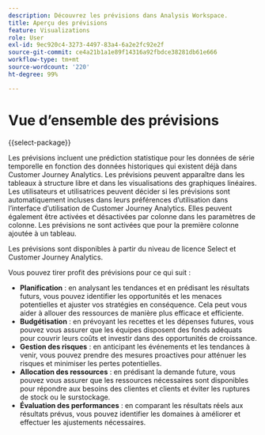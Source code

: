```yaml
---
description: Découvrez les prévisions dans Analysis Workspace.
title: Aperçu des prévisions
feature: Visualizations
role: User
exl-id: 9ec920c4-3273-4497-83a4-6a2e2fc92e2f
source-git-commit: ce4a21b1a1e89f14316a92fbdce38281db61e666
workflow-type: tm+mt
source-wordcount: '220'
ht-degree: 99%

---
```


# Vue d’ensemble des prévisions

{{select-package}}

Les prévisions incluent une prédiction statistique pour les données de série temporelle en fonction des données historiques qui existent déjà dans Customer Journey Analytics. Les prévisions peuvent apparaître dans les tableaux à structure libre et dans les visualisations des graphiques linéaires. Les utilisateurs et utilisatrices peuvent décider si les prévisions sont automatiquement incluses dans leurs préférences d’utilisation dans l’interface d’utilisation de Customer Journey Analytics. Elles peuvent également être activées et désactivées par colonne dans les paramètres de colonne. Les prévisions ne sont activées que pour la première colonne ajoutée à un tableau.

Les prévisions sont disponibles à partir du niveau de licence Select et Customer Journey Analytics.

Vous pouvez tirer profit des prévisions pour ce qui suit :

* **Planification** : en analysant les tendances et en prédisant les résultats futurs, vous pouvez identifier les opportunités et les menaces potentielles et ajuster vos stratégies en conséquence. Cela peut vous aider à allouer des ressources de manière plus efficace et efficiente.
* **Budgétisation** : en prévoyant les recettes et les dépenses futures, vous pouvez vous assurer que les équipes disposent des fonds adéquats pour couvrir leurs coûts et investir dans des opportunités de croissance.
* **Gestion des risques** : en anticipant les événements et les tendances à venir, vous pouvez prendre des mesures proactives pour atténuer les risques et minimiser les pertes potentielles.
* **Allocation des ressources** : en prédisant la demande future, vous pouvez vous assurer que les ressources nécessaires sont disponibles pour répondre aux besoins des clientes et clients et éviter les ruptures de stock ou le surstockage.
* **Évaluation des performances** : en comparant les résultats réels aux résultats prévus, vous pouvez identifier les domaines à améliorer et effectuer les ajustements nécessaires.
